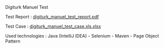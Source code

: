 Digiturk Manuel Test

Test Report : [digiturk_manuel_test_report.pdf](https://github.com/balkanlionur/DigiturkTestAutomation/files/11844858/digiturk_manuel_test_report.pdf)

Test Case : [digiturk_manuel_test_case.xls.xlsx](https://github.com/balkanlionur/DigiturkTestAutomation/files/11844857/digiturk_manuel_test_case.xls.xlsx)

Used technologies : Java (IntelliJ IDEA) - Selenium - Maven - Page Object Pattern



